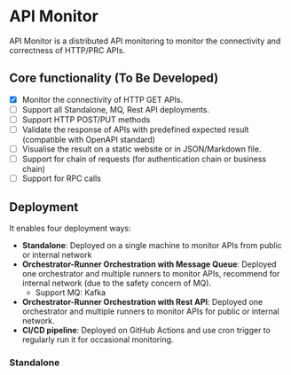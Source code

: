 # API Monitor
API Monitor is a distributed API monitoring to monitor the connectivity and correctness of HTTP/PRC APIs.

## Core functionality (To Be Developed)
- [x] Monitor the connectivity of HTTP GET APIs.
- [ ] Support all Standalone, MQ, Rest API deployments.
- [ ] Support HTTP POST/PUT methods
- [ ] Validate the response of APIs with predefined expected result (compatible with OpenAPI standard)
- [ ] Visualise the result on a static website or in JSON/Markdown file.
- [ ] Support for chain of requests (for authentication chain or business chain)
- [ ] Support for RPC calls

## Deployment

It enables four deployment ways:
- **Standalone**: Deployed on a single machine to monitor APIs from public or internal network
- **Orchestrator-Runner Orchestration with Message Queue**: Deployed one orchestrator and multiple runners to monitor APIs, recommend for internal network (due to the safety concern of MQ).
  - Support MQ: Kafka
- **Orchestrator-Runner Orchestration with Rest API**: Deployed one orchestrator and multiple runners to monitor APIs for public or internal network.
- **CI/CD pipeline**: Deployed on GitHub Actions and use cron trigger to regularly run it for occasional monitoring.

### Standalone
